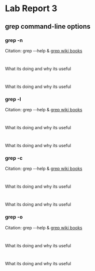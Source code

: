 # Lab Report 3
## grep command-line options

### grep -n
Citation: grep --help & [grep wiki books](https://en.wikibooks.org/wiki/Grep)

``` ```

What its doing and why its useful

``` ```

What its doing and why its useful

### grep -l
Citation: grep --help & [grep wiki books](https://en.wikibooks.org/wiki/Grep)

``` ```

What its doing and why its useful

``` ```

What its doing and why its useful

### grep -c
Citation: grep --help & [grep wiki books](https://en.wikibooks.org/wiki/Grep)

``` ```

What its doing and why its useful

``` ```

What its doing and why its useful

### grep -o
Citation: grep --help & [grep wiki books](https://en.wikibooks.org/wiki/Grep)

``` ```

What its doing and why its useful

``` ```

What its doing and why its useful
